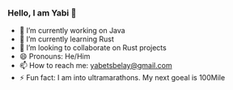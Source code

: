 ### Hello, I am Yabi 👋
- 🔭 I’m currently working on Java
- 🌱 I’m currently learning Rust
- 👯 I’m looking to collaborate on Rust projects
- 😄 Pronouns: He/Him
- 📫 How to reach me: yabetsbelay@gmail.com
- ⚡ Fun fact: I am into ultramarathons. My next goeal is 100Mile

<!--
**yabets/yabets** is a ✨ _special_ ✨ repository because its `README.md` (this file) appears on your GitHub profile.

Here are some ideas to get you started:


- 🌱 I’m currently learning ...
- 👯 I’m looking to collaborate on ...
- 🤔 I’m looking for help with ...
- 💬 Ask me about ...
- 📫 How to reach me: ...
- 😄 Pronouns: ...
- ⚡ Fun fact: ...
-->
